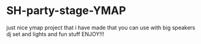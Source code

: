# SH-party-stage-YMAP
just nice ymap project that i have made that you can use with big speakers dj set and lights and fun stuff ENJOY!!!


